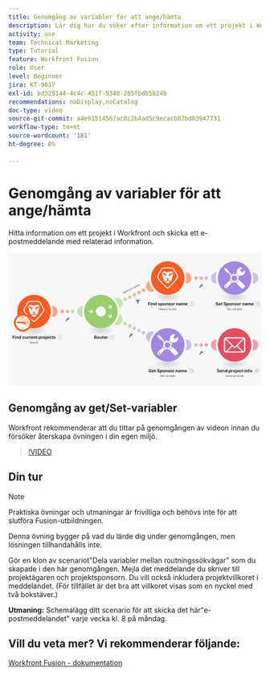 ```yaml
---
title: Genomgång av variabler för att ange/hämta
description: Lär dig hur du söker efter information om ett projekt i Workfront och skickar ett e-postmeddelande med relaterad information i [!DNL Adobe Workfront Fusion].
activity: use
team: Technical Marketing
type: Tutorial
feature: Workfront Fusion
role: User
level: Beginner
jira: KT-9017
exl-id: bd329144-4c4c-451f-9340-265fbdb5b249
recommendations: noDisplay,noCatalog
doc-type: video
source-git-commit: a4e61514567ac8c2b4ad5c9ecacb87bd83947731
workflow-type: tm+mt
source-wordcount: '181'
ht-degree: 0%

---
```


# Genomgång av variabler för att ange/hämta

Hitta information om ett projekt i Workfront och skicka ett e-postmeddelande med relaterad information.

![En bild av Fusion-scenariot](assets/universal-connectors-and-routing-8.png)

## Genomgång av get/Set-variabler

Workfront rekommenderar att du tittar på genomgången av videon innan du försöker återskapa övningen i din egen miljö.

>[!VIDEO](https://video.tv.adobe.com/v/335276/?quality=12&learn=on)


## Din tur

>[!NOTE]
>
>Praktiska övningar och utmaningar är frivilliga och behövs inte för att slutföra Fusion-utbildningen.

Denna övning bygger på vad du lärde dig under genomgången, men lösningen tillhandahålls inte.

Gör en klon av scenariot&quot;Dela variabler mellan routningssökvägar&quot; som du skapade i den här genomgången. Mejla det meddelande du skriver till projektägaren och projektsponsorn. Du vill också inkludera projektvillkoret i meddelandet. (För tillfället är det bra att villkoret visas som en nyckel med två bokstäver.)

**Utmaning:** Schemalägg ditt scenario för att skicka det här&quot;e-postmeddelandet&quot; varje vecka kl. 8 på måndag.

## Vill du veta mer? Vi rekommenderar följande:

[Workfront Fusion - dokumentation](https://experienceleague.adobe.com/docs/workfront/using/adobe-workfront-fusion/workfront-fusion-2.html?lang=en)
